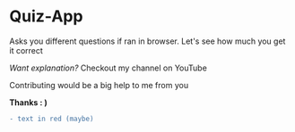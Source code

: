 # Quiz-App
Asks you different questions if ran in browser. Let's see how much you get it correct

*Want explanation?* Checkout my channel on YouTube

Contributing would be a big help to me from you

**Thanks : )**

```diff
- text in red (maybe)
```
